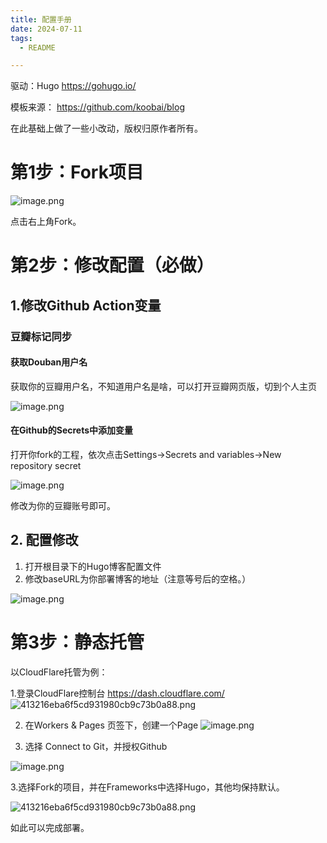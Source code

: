 ```yaml
---
title: 配置手册
date: 2024-07-11
tags:
  - README

---
```

驱动：Hugo https://gohugo.io/

模板来源： https://github.com/koobai/blog

在此基础上做了一些小改动，版权归原作者所有。
# 第1步：Fork项目

![image.png](https://images.ygria.site/2024/07/7fae3fb5a16ce01deef59999da4d98dd.png)

点击右上角Fork。

# 第2步：修改配置（必做）

## 1.修改Github Action变量

### 豆瓣标记同步

####  获取Douban用户名

获取你的豆瓣用户名，不知道用户名是啥，可以打开豆瓣网页版，切到个人主页

![image.png](https://images.ygria.site/2024/07/62b415d178188d48d9501b8373ade2a6.png)
#### 在Github的Secrets中添加变量

打开你fork的工程，依次点击Settings->Secrets and variables->New repository secret

![image.png](https://images.ygria.site/2024/07/9136ab4bd662783077bd41097524451b.png)

修改为你的豆瓣账号即可。

## 2. 配置修改

1. 打开根目录下的Hugo博客配置文件
2. 修改baseURL为你部署博客的地址（注意等号后的空格。）


![image.png](https://images.ygria.site/2024/07/c6cd8a07e87af32c9f0b120e89418d41.png)


# 第3步：静态托管

以CloudFlare托管为例：

1.登录CloudFlare控制台 https://dash.cloudflare.com/
![413216eba6f5cd931980cb9c73b0a88.png](https://images.ygria.site/2024/07/19291b290d12ac06aa7c7f4d9ca9c75a.png)

2. 在Workers & Pages 页签下，创建一个Page
![image.png](https://images.ygria.site/2024/07/c32f8f336733c945cfd950d700a0ea15.png)


2. 选择 Connect to Git，并授权Github

![image.png](https://images.ygria.site/2024/07/1bf7574bbf3e2ee39136e376c5bd0210.png)

3.选择Fork的项目，并在Frameworks中选择Hugo，其他均保持默认。


![413216eba6f5cd931980cb9c73b0a88.png](https://images.ygria.site/2024/07/19291b290d12ac06aa7c7f4d9ca9c75a.png)

如此可以完成部署。
